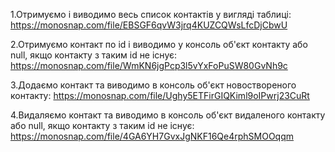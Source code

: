 1.Отримуємо і виводимо весь список контактів у вигляді таблиці:
https://monosnap.com/file/EBSGF6qvW3jrq4KUZCQWsLfcDjCbwU

2.Отримуємо контакт по id і виводимо у консоль об'єкт контакту або null, якщо контакту з таким id не існує:
https://monosnap.com/file/WmKN6jgPcp3l5vYxFoPuSW80GvNh9c

3.Додаємо контакт та виводимо в консоль об'єкт новоствореного контакту:
https://monosnap.com/file/Ughy5ETFirGIQKiml9oIPwrj23CuRt

4.Видаляємо контакт та виводимо в консоль об'єкт видаленого контакту або null, якщо контакту з таким id не існує:
https://monosnap.com/file/4GA6YH7GvxJgNKF16Qe4rphSMOOqqm
